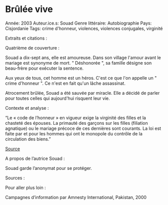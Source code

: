 # Brûlée vive

Année: 2003
Auteur.ice.s: Souad
Genre littéraire: Autobiographie
Pays: Cisjordanie
Tags: crime d'honneur, violences, violences conjugales, virginité

Extraits et citations : 

Quatrième de couverture : 

Souad a dix-sept ans, elle est amoureuse. Dans son village l'amour avant le mariage est synonyme de mort. " Déshonorée ", sa famille désigne son beau-frère pour exécuter la sentence.

Aux yeux de tous, cet homme est un héros. C'est ce que l'on appelle un " crime d'honneur ". Ce n'est en fait qu'un lâche assassinat.

Atrocement brûlée, Souad a été sauvée par miracle. Elle a décidé de parler pour toutes celles qui aujourd'hui risquent leur vie.

Contexte et analyse : 

“Le « code de l’honneur » en vigueur exige la virginité des filles et la chasteté des épouses. La primauté des garçons sur les filles (filiation agnatique) ou le mariage précoce de ces dernières sont courants. La loi est faite par et pour les hommes qui ont le monopole du contrôle de la circulation des biens.”

[Source](https://www.cairn.info/revue-nouvelles-questions-feministes-2004-2-page-127.htm) 

A propos de l’autrice Souad : 

Souad garde l’anonymat pour se protéger. 

Sources : 

Pour aller plus loin : 

Campagnes d’information par Amnesty International, Pakistan, 2000